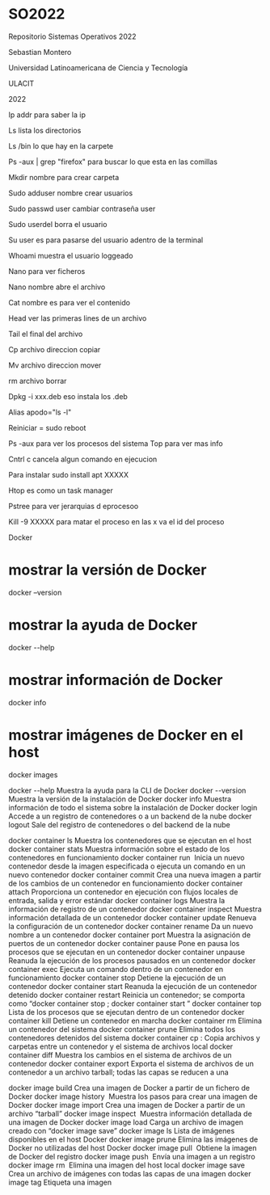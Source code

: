# SO2022
Repositorio Sistemas Operativos 2022

Sebastian Montero

Universidad Latinoamericana de Ciencia y Tecnología

ULACIT

2022

Ip addr para saber la ip

Ls lista los directorios

Ls /bin    lo que hay en la carpete




Ps -aux | grep "firefox"    para buscar lo que esta en las comillas



Mkdir nombre   para crear carpeta


Sudo adduser nombre   crear usuarios


Sudo passwd user   cambiar contraseña user

Sudo userdel borra el usuario

Su user   es para pasarse del usuario adentro de la terminal



Whoami   muestra el usuario loggeado


Nano para ver ficheros

Nano nombre abre el archivo


Cat nombre    es para ver el contenido 


Head ver las primeras lines de un archivo

Tail el final del archivo


Cp archivo direccion       copiar

Mv archivo direccion       mover



rm archivo borrar

Dpkg -i xxx.deb       eso instala los .deb




Alias apodo="ls -l"      

Reiniciar = sudo reboot


Ps -aux     para ver los procesos del sistema
Top       para ver mas info



Cntrl c    cancela algun comando en ejecucion 



Para instalar     sudo install apt XXXXX


Htop   es como un task manager


Pstree    para ver jerarquias d eprocesoo



Kill -9 XXXXX   para matar el proceso en las x va el id del proceso


Docker
# mostrar la versión de Docker
docker –version


# mostrar la ayuda de Docker
docker --help

# mostrar información de Docker
docker info

# mostrar imágenes de Docker en el host
docker images


docker --help	Muestra la ayuda para la CLI de Docker
docker --version	Muestra la versión de la instalación de Docker
docker info	Muestra información de todo el sistema sobre la instalación de Docker
docker login	Accede a un registro de contenedores o a un backend de la nube
docker logout	Sale del registro de contenedores o del backend de la nube


docker container ls	Muestra los contenedores que se ejecutan en el host
docker container stats	Muestra información sobre el estado de los contenedores en funcionamiento
docker container run <image>	Inicia un nuevo contenedor desde la imagen especificada o ejecuta un comando en un nuevo contenedor
docker container commit <container>	Crea una nueva imagen a partir de los cambios de un contenedor en funcionamiento
docker container attach <container>	Proporciona un contenedor en ejecución con flujos locales de entrada, salida y error estándar
docker container logs <container>	Muestra la información de registro de un contenedor
docker container inspect <container>	Muestra información detallada de un contenedor
docker container update <container>	Renueva la configuración de un contenedor
docker container rename <container> <new-name>	Da un nuevo nombre a un contenedor
docker container port <container>	Muestra la asignación de puertos de un contenedor
docker container pause <container>	Pone en pausa los procesos que se ejecutan en un contenedor
docker container unpause <container>	Reanuda la ejecución de los procesos pausados en un contenedor
docker container exec <container> <command>	Ejecuta un comando dentro de un contenedor en funcionamiento
docker container stop <container>	Detiene la ejecución de un contenedor
docker container start <container>	Reanuda la ejecución de un contenedor detenido
docker container restart <container>	Reinicia un contenedor; se comporta como “docker container stop <container>; docker container start <container>”
docker container top <container>	Lista de los procesos que se ejecutan dentro de un contenedor
docker container kill <container>	Detiene un contenedor en marcha
docker container rm <container>	Elimina un contenedor del sistema
docker container prune	Elimina todos los contenedores detenidos del sistema
docker container cp <container>:<source-path> <dest-path>	Copia archivos y carpetas entre un contenedor y el sistema de archivos local
docker container diff <container>	Muestra los cambios en el sistema de archivos de un contenedor
docker container export <container>	Exporta el sistema de archivos de un contenedor a un archivo tarball; todas las capas se reducen a una
  
  
  
docker image build	Crea una imagen de Docker a partir de un fichero de Docker
docker image history <image>	Muestra los pasos para crear una imagen de Docker
docker image import <tarball>	Crea una imagen de Docker a partir de un archivo “tarball”
docker image inspect <image>	Muestra información detallada de una imagen de Docker
docker image load	Carga un archivo de imagen creado con “docker image save”
docker image ls	Lista de imágenes disponibles en el host Docker
docker image prune	Elimina las imágenes de Docker no utilizadas del host Docker
docker image pull <image>	Obtiene la imagen de Docker del registro
docker image push <image>	Envía una imagen a un registro
docker image rm <image>	Elimina una imagen del host local
docker image save <image>	Crea un archivo de imágenes con todas las capas de una imagen
docker image tag <source-image> <target-image>	Etiqueta una imagen
